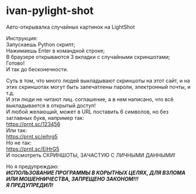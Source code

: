 # ivan-pylight-shot
Авто-открывалка случайных картинок на LightShot

Инструкция:  
Запускаешь Python скрипт;  
Нажимаешь Enter в командной строке;  
В браузере открываются 3 вкладки с случайными скриншотами;  
Готово!  
И так до бесконечности.  
  
Суть в том, что много людей выкладывают скриншоты на этот сайт, и на этих скриншотах могут быть запечатлены пароли, электронный почты, и т.д.  
И эти люди не читают лиц. соглашение, а в нем написано, что всё выкладывается в открытый доступ!  
И любой желающий, может в URL поставить 6 символов, но без заглавных букв, например так:  
https://prnt.sc/123456  
Или так:  
https://prnt.sc/eihrg5  
Но не так:  
https://prnt.sc/EiHrG5  
И посмотреть СКРИНШОТЫ, ЗАЧАСТУЮ С ЛИЧНЫМИ ДАННЫМИ!  
  
Но я предупреждаю:  
***ИСПОЛЬЗОВАНИЕ ПРОГРАММЫ В КОРЫТНЫХ ЦЕЛЯХ, ДЛЯ ВЗЛОМА ИЛИ МОШЕННИЧЕСТВА, ЗАПРЕЩЕНО ЗАКОНОМ!!!***  
***Я ПРЕДУПРЕДИЛ!***  